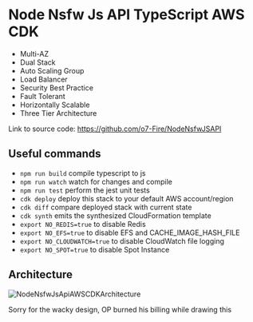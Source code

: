 # Node Nsfw Js API TypeScript AWS CDK
- Multi-AZ
- Dual Stack
- Auto Scaling Group
- Load Balancer
- Security Best Practice
- Fault Tolerant
- Horizontally Scalable
- Three Tier Architecture

Link to source code: https://github.com/o7-Fire/NodeNsfwJSAPI


## Useful commands

* `npm run build`   compile typescript to js
* `npm run watch`   watch for changes and compile
* `npm run test`    perform the jest unit tests
* `cdk deploy`      deploy this stack to your default AWS account/region
* `cdk diff`        compare deployed stack with current state
* `cdk synth`       emits the synthesized CloudFormation template
* `export NO_REDIS=true` to disable Redis
* `export NO_EFS=true` to disable EFS and CACHE_IMAGE_HASH_FILE
* `export NO_CLOUDWATCH=true` to disable CloudWatch file logging
* `export NO_SPOT=true` to disable Spot Instance

## Architecture
![NodeNsfwJsApiAWSCDKArchitecture](https://user-images.githubusercontent.com/49940811/193414050-d7b74f45-3113-4597-980f-f3c03c5e5c8a.png)

Sorry for the wacky design, OP burned his billing while drawing this 
